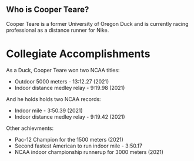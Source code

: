 ## Who is Cooper Teare?

Cooper Teare is a former University of Oregon Duck and is currently racing professional as a distance runner for Nike.

# Collegiate Accomplishments

As a Duck, Cooper Teare won two NCAA titles:
- Outdoor 5000 meters - 13:12.27 (2021)
- Indoor distance medley relay - 9:19.98 (2021)

And he holds holds two NCAA records:
- Indoor mile - 3:50.39 (2021)
- Indoor distance medley relay - 9:19.42 (2021)

Other achievments:
- Pac-12 Champion for the 1500 meters (2021)
- Second fastest American to run indoor mile - 3:50.17
- NCAA indoor championship runnerup for 3000 meters (2021)
